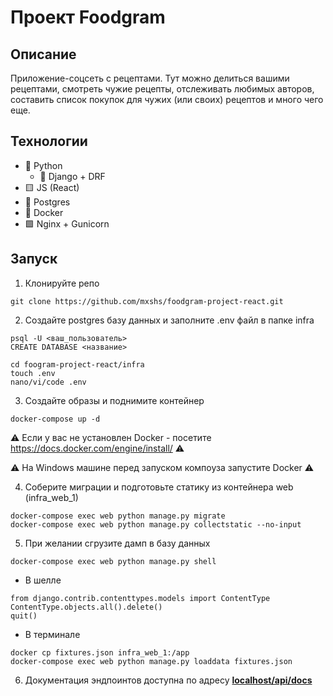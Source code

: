 # Проект Foodgram

## Описание

Приложение-соцсеть с рецептами. Тут можно делиться вашими рецептами, смотреть чужие рецепты, отслеживать любимых авторов, составить список покупок для чужих (или своих) рецептов и много чего еще.

## Технологии
* :snake: Python
  * :lizard: Django + DRF
* :yellow_square: JS (React)
* :elephant: Postgres
* :whale: Docker
* :green_square: Nginx + Gunicorn

## Запуск

1. Клонируйте репо

```
git clone https://github.com/mxshs/foodgram-project-react.git
```

2. Создайте postgres базу данных и заполните .env файл в папке infra

```
psql -U <ваш_пользователь>
CREATE DATABASE <название>
```

```
cd foogram-project-react/infra
touch .env
nano/vi/code .env
```

3. Создайте образы и поднимите контейнер

```
docker-compose up -d
```

:warning: Если у вас не установлен Docker - посетите https://docs.docker.com/engine/install/ :warning:

:warning: На Windows машине перед запуском компоуза запустите Docker :warning:

4. Соберите миграции и подготовьте статику из контейнера web (infra_web_1)

```
docker-compose exec web python manage.py migrate
docker-compose exec web python manage.py collectstatic --no-input
```

5. При желании сгрузите дамп в базу данных

```
docker-compose exec web python manage.py shell
```

   * В шелле

```
from django.contrib.contenttypes.models import ContentType
ContentType.objects.all().delete()
quit()
```

   * В терминале

```
docker cp fixtures.json infra_web_1:/app
docker-compose exec web python manage.py loaddata fixtures.json
```

6. Документация эндпоинтов доступна по адресу [__localhost/api/docs__](http://localhost/api/docs/)
